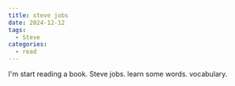 ```yaml
---
title: steve jobs
date: 2024-12-12
tags:
  - Steve
categories:
  - read
---
```

I'm start reading a book.
Steve jobs.
learn some words.
vocabulary.
